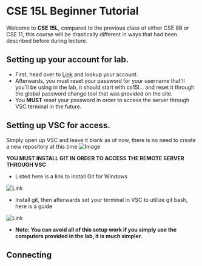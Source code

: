 # CSE 15L Beginner Tutorial
Welcome to **CSE 15L**, compared to the previous class of either CSE 8B or CSE 11, this course will be drastically different in ways that had been described before during lecture.
## Setting up your account for lab.
* First, head over to [Link](https://sdacs.ucsd.edu/~icc/index.php) and lookup your account.
* Afterwards, you must reset your password for your username that'll you'll be using in the lab, it should start with cs15l... and reset it through the global password change tool that was provided on the site.
* You **MUST** reset your password in order to access the server through VSC terminal in the future.
## Setting up VSC for access.
Simply open up VSC and leave it blank as of now, there is no need to create a new repository at this time
![Image](https://i.stack.imgur.com/GBKdN.png)

**YOU MUST INSTALL GIT IN ORDER TO ACCESS THE REMOTE SERVER THROUGH VSC**
* Listed here is a link to install Git for Windows

![Link](https://gitforwindows.org)
* Install git, then afterwards set your terminal in VSC to utilize git bash, here is a guide

![Link](https://stackoverflow.com/a/50527994)
* **Note: You can avoid all of this setup work if you simply use the computers provided in the lab, it is much simpler.**
## Connecting
